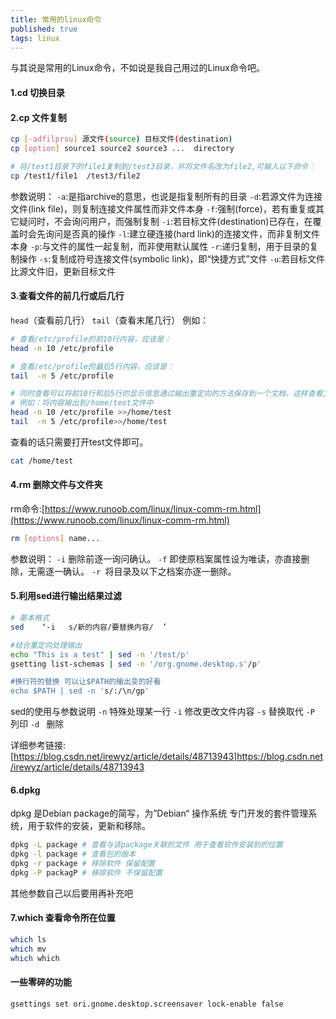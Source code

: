 ```yaml
---
title: 常用的linux命令
published: true
tags: linux
---
```




与其说是常用的Linux命令，不如说是我自己用过的Linux命令吧。        

#### 1.cd 切换目录
#### 2.cp 文件复制
```bash
cp [-adfilprsu] 源文件(source) 目标文件(destination)
cp [option] source1 source2 source3 ...  directory

# 将/test1目录下的file1复制到/test3目录，并将文件名改为file2,可输入以下命令：
cp /test1/file1  /test3/file2
```
参数说明：
    `-a`:是指archive的意思，也说是指复制所有的目录
    `-d`:若源文件为连接文件(link file)，则复制连接文件属性而非文件本身
    `-f`:强制(force)，若有重复或其它疑问时，不会询问用户，而强制复制
    `-i`:若目标文件(destination)已存在，在覆盖时会先询问是否真的操作
    `-l`:建立硬连接(hard link)的连接文件，而非复制文件本身
    `-p`:与文件的属性一起复制，而非使用默认属性
    `-r`:递归复制，用于目录的复制操作
    `-s`:复制成符号连接文件(symbolic link)，即“快捷方式”文件
    `-u`:若目标文件比源文件旧，更新目标文件

#### 3.查看文件的前几行或后几行
`head`（查看前几行）
`tail`（查看末尾几行）
例如：
```bash
# 查看/etc/profile的前10行内容，应该是：
head -n 10 /etc/profile

# 查看/etc/profile的最后5行内容，应该是：
tail  -n 5 /etc/profile

# 同时查看可以将前10行和后5行的显示信息通过输出重定向的方法保存到一个文档，这样查看文档即可一目了然。
# 例如：将内容输出到/home/test文件中
head -n 10 /etc/profile >>/home/test
tail  -n 5 /etc/profile>>/home/test
```
查看的话只需要打开test文件即可。
```bash
cat /home/test
```
#### 4.rm 删除文件与文件夹
rm命令:[https://www.runoob.com/linux/linux-comm-rm.html](https://www.runoob.com/linux/linux-comm-rm.html)

```bash
rm [options] name...
```
参数说明：
`-i` 删除前逐一询问确认。
`-f` 即使原档案属性设为唯读，亦直接删除，无需逐一确认。
`-r `将目录及以下之档案亦逐一删除。

#### 5.利用sed进行输出结果过滤

```bash
# 基本格式
sed    ‘-i   s/新的内容/要替换内容/  ’

#结合重定向处理输出
echo "This is a test" | sed -n '/test/p'
gsetting list-schemas | sed -n '/org.gnome.desktop.s'/p'

#换行符的替换 可以让$PATH的输出变的好看
echo $PATH | sed -n 's/:/\n/gp'
```
sed的使用与参数说明
`-n`  特殊处理某一行
`-i`  修改更改文件内容
`-s`  替换取代
`-P`  列印
`-d ` 删除

详细参考链接:[https://blog.csdn.net/irewyz/article/details/48713943]https://blog.csdn.net/irewyz/article/details/48713943

#### 6.dpkg
dpkg 是Debian package的简写，为”Debian“ 操作系统 专门开发的套件管理系统，用于软件的安装，更新和移除。
```bash
dpkg -L package # 查看与该package关联的文件 用于查看软件安装到的位置
dpkg -l package # 查看包的版本
dpkg -r package # 移除软件 保留配置
dpkg -P packagP # 移除软件 不保留配置
```
其他参数自己以后要用再补充吧

#### 7.which 查看命令所在位置

```bash
which ls
which mv
which which
```



#### 一些零碎的功能

```bash
gsettings set ori.gnome.desktop.screensaver lock-enable false
```



